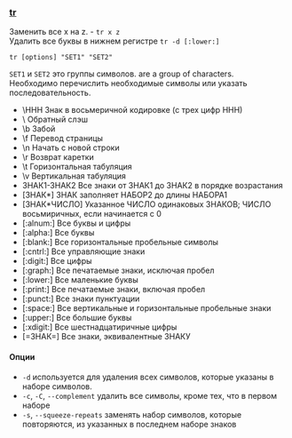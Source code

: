 ### [tr](https://losst.ru/komanda-tr-v-linux)
Заменить все x на z. - `tr x z`  
Удалить все буквы в нижнем регистре `tr -d [:lower:]`  

`tr [options] "SET1" "SET2"`  

`SET1` и `SET2` это группы символов. are a group of characters.  
Необходимо перечислить необходимые символы или указать последовательность.
- \HHH	Знак в восьмеричной кодировке (с трех цифр ННН)
- \\	Обратный слэш
- \b	Забой
- \f	Перевод страницы
- \n	Начать с новой строки
- \r	Возврат каретки
- \t	Горизонтальная табуляция
- \v	Вертикальная табуляция
- ЗНАК1-ЗНАК2	Все знаки от ЗНАК1 до ЗНАК2 в порядке возрастания
- [ЗНАК*]	ЗНАК заполняет НАБОР2 до длины НАБОРА1
- [ЗНАК*ЧИСЛО]	Указанное ЧИСЛО одинаковых ЗНАКОВ; ЧИСЛО восьмиричных, если начинается с 0
- [:alnum:]	Все буквы и цифры
- [:alpha:]	Все буквы
- [:blank:]	Все горизонтальные пробельные символы
- [:cntrl:]	Все управляющие знаки
- [:digit:]	Все цифры
- [:graph:]	Все печатаемые знаки, исключая пробел
- [:lower:]	Все маленькие буквы
- [:print:]	Все печатаемые знаки, включая пробел
- [:punct:]	Все знаки пунктуации
- [:space:]	Все вертикальные и горизонтальные пробельные знаки
- [:upper:]	Все большие буквы
- [:xdigit:]	Все шестнадцатиричные цифры
- [=ЗНАК=]	Все знаки, эквивалентные ЗНАКУ

#### Опции

- `-d` используется для удаления всех символов, которые указаны в наборе символов.
- `-c`, `-C`, `--complement` удалить все символы, кроме тех, что в первом наборе
- `-s`, `--squeeze-repeats` заменять набор символов, которые повторяются, из указанных в последнем наборе знаков